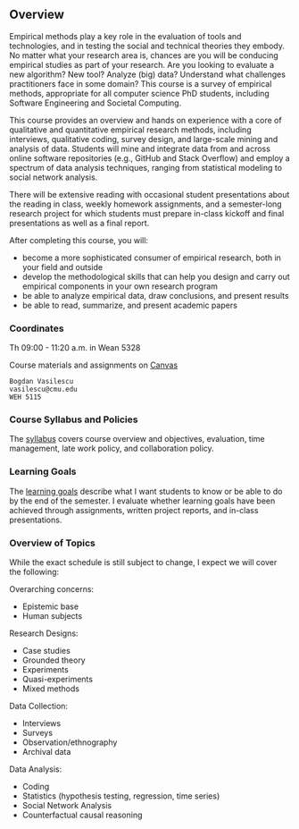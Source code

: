 ## Overview

Empirical methods play a key role in the evaluation of tools and technologies, and in testing the social and technical theories they embody. No matter what your research area is, chances are you will be conducing empirical studies as part of your research. Are you looking to evaluate a new algorithm? New tool? Analyze (big) data? Understand what challenges practitioners face in some domain? This course is a survey of empirical methods, appropriate for all computer science PhD students, including Software Engineering and Societal Computing.

This course provides an overview and hands on experience with a core of qualitative and quantitative empirical research methods, including interviews, qualitative coding, survey design, and large-scale mining and analysis of data. Students will mine and integrate data from and across online software repositories (e.g., GitHub and Stack Overflow) and employ a spectrum of data analysis techniques, ranging from statistical modeling to social network analysis.

There will be extensive reading with occasional student presentations about the reading in class, weekly homework assignments, and a semester-long research project for which students must prepare in-class kickoff and final presentations as well as a final report.

After completing this course, you will:

-  become a more sophisticated consumer of empirical research, both in your field and outside
-  develop the methodological skills that can help you design and carry out empirical components in your own research program
-  be able to analyze empirical data, draw conclusions, and present results 
-  be able to read, summarize, and present academic papers


### Coordinates
Th 09:00 - 11:20 a.m. in Wean 5328

Course materials and assignments on [Canvas]()

```
Bogdan Vasilescu
vasilescu@cmu.edu
WEH 5115
```

### Course Syllabus and Policies
The [syllabus](syllabus.md) covers course overview and objectives, evaluation, time management, late work policy, and collaboration policy.

### Learning Goals
The [learning goals](learning-goals.md) describe what I want students to know or be able to do by the end of the semester. I evaluate whether learning goals have been achieved through assignments, written project reports, and in-class presentations.


### Overview of Topics

While the exact schedule is still subject to change, I expect we will cover the following:

Overarching concerns:

- Epistemic base
- Human subjects

Research Designs:

- Case studies
- Grounded theory
- Experiments
- Quasi-experiments
- Mixed methods

Data Collection:

- Interviews
- Surveys
- Observation/ethnography
- Archival data

Data Analysis:

- Coding
- Statistics (hypothesis testing, regression, time series)
- Social Network Analysis
- Counterfactual causal reasoning